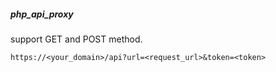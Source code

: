 ##### php_api_proxy

support GET and POST method.


    https://<your_domain>/api?url=<request_url>&token=<token>
